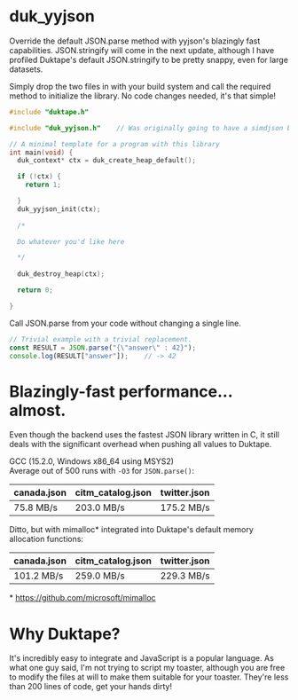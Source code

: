 # duk_yyjson
Override the default JSON.parse method with yyjson's blazingly fast capabilities. JSON.stringify will come in the next update, although I have profiled Duktape's default JSON.stringify to be pretty snappy, even for large datasets. 

Simply drop the two files in with your build system and call the required method to initialize the library. No code changes needed, it's that simple! 

```cpp
#include "duktape.h"

#include "duk_yyjson.h"    // Was originally going to have a simdjson backend as well, but I scrapped that for yyjson only

// A minimal template for a program with this library
int main(void) {
  duk_context* ctx = duk_create_heap_default();

  if (!ctx) {
    return 1;

  }
  duk_yyjson_init(ctx);
  
  /*

  Do whatever you'd like here

  */
  
  duk_destroy_heap(ctx);

  return 0;

}

```
Call JSON.parse from your code without changing a single line. 
```javascript
// Trivial example with a trivial replacement. 
const RESULT = JSON.parse("{\"answer\" : 42}");
console.log(RESULT["answer"]);    // -> 42

```

# Blazingly-fast performance... almost.

Even though the backend uses the fastest JSON library written in C, it still deals with the significant overhead when pushing all values to Duktape.

GCC (15.2.0, Windows x86_64 using MSYS2)  
Average out of 500 runs with `-O3` for `JSON.parse()`:

| canada.json | citm_catalog.json | twitter.json |
|-------------|-------------------|--------------|
| 75.8 MB/s   | 203.0 MB/s        | 175.2 MB/s   |

Ditto, but with mimalloc* integrated into Duktape's default memory allocation functions:

| canada.json | citm_catalog.json | twitter.json |
|-------------|-------------------|--------------|
| 101.2 MB/s  | 259.0 MB/s        | 229.3 MB/s   |

\* https://github.com/microsoft/mimalloc

# Why Duktape?
It's incredibly easy to integrate and JavaScript is a popular language. As what one guy said, I'm not trying to script my toaster, although you are free to modify the files at will to make them suitable for your toaster. They're less than 200 lines of code, get your hands dirty! 
